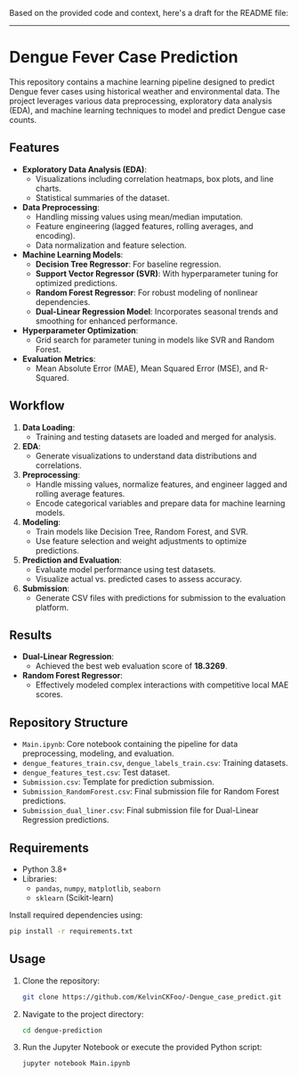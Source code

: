 Based on the provided code and context, here's a draft for the README file:

---

# Dengue Fever Case Prediction

This repository contains a machine learning pipeline designed to predict Dengue fever cases using historical weather and environmental data. The project leverages various data preprocessing, exploratory data analysis (EDA), and machine learning techniques to model and predict Dengue case counts.

## Features
- **Exploratory Data Analysis (EDA)**: 
  - Visualizations including correlation heatmaps, box plots, and line charts.
  - Statistical summaries of the dataset.
- **Data Preprocessing**: 
  - Handling missing values using mean/median imputation.
  - Feature engineering (lagged features, rolling averages, and encoding).
  - Data normalization and feature selection.
- **Machine Learning Models**:
  - **Decision Tree Regressor**: For baseline regression.
  - **Support Vector Regressor (SVR)**: With hyperparameter tuning for optimized predictions.
  - **Random Forest Regressor**: For robust modeling of nonlinear dependencies.
  - **Dual-Linear Regression Model**: Incorporates seasonal trends and smoothing for enhanced performance.
- **Hyperparameter Optimization**:
  - Grid search for parameter tuning in models like SVR and Random Forest.
- **Evaluation Metrics**:
  - Mean Absolute Error (MAE), Mean Squared Error (MSE), and R-Squared.

## Workflow
1. **Data Loading**:
   - Training and testing datasets are loaded and merged for analysis.
2. **EDA**:
   - Generate visualizations to understand data distributions and correlations.
3. **Preprocessing**:
   - Handle missing values, normalize features, and engineer lagged and rolling average features.
   - Encode categorical variables and prepare data for machine learning models.
4. **Modeling**:
   - Train models like Decision Tree, Random Forest, and SVR.
   - Use feature selection and weight adjustments to optimize predictions.
5. **Prediction and Evaluation**:
   - Evaluate model performance using test datasets.
   - Visualize actual vs. predicted cases to assess accuracy.
6. **Submission**:
   - Generate CSV files with predictions for submission to the evaluation platform.

## Results
- **Dual-Linear Regression**:
  - Achieved the best web evaluation score of **18.3269**.
- **Random Forest Regressor**:
  - Effectively modeled complex interactions with competitive local MAE scores.

## Repository Structure
- `Main.ipynb`: Core notebook containing the pipeline for data preprocessing, modeling, and evaluation.
- `dengue_features_train.csv`, `dengue_labels_train.csv`: Training datasets.
- `dengue_features_test.csv`: Test dataset.
- `Submission.csv`: Template for prediction submission.
- `Submission_RandomForest.csv`: Final submission file for Random Forest predictions.
- `Submission_dual_liner.csv`: Final submission file for Dual-Linear Regression predictions.

## Requirements
- Python 3.8+
- Libraries: 
  - `pandas`, `numpy`, `matplotlib`, `seaborn`
  - `sklearn` (Scikit-learn)

Install required dependencies using:
```bash
pip install -r requirements.txt
```

## Usage
1. Clone the repository:
   ```bash
   git clone https://github.com/KelvinCKFoo/-Dengue_case_predict.git
   
   ```
2. Navigate to the project directory:
   ```bash
   cd dengue-prediction
   ```
3. Run the Jupyter Notebook or execute the provided Python script:
   ```bash
   jupyter notebook Main.ipynb
   ```
